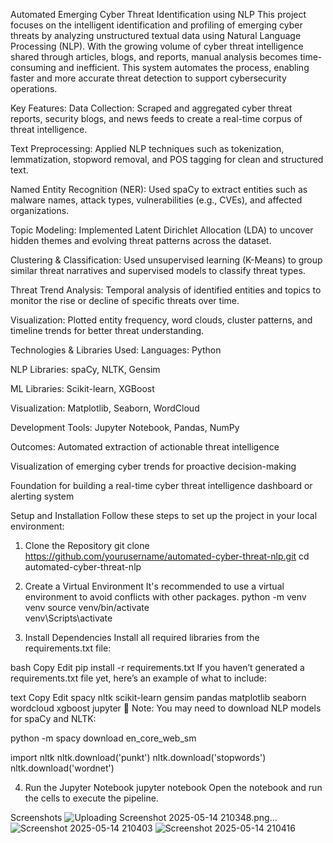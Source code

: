 Automated Emerging Cyber Threat Identification using NLP
This project focuses on the intelligent identification and profiling of emerging cyber threats by analyzing unstructured textual data using Natural Language Processing (NLP). With the growing volume of cyber threat intelligence shared through articles, blogs, and reports, manual analysis becomes time-consuming and inefficient. This system automates the process, enabling faster and more accurate threat detection to support cybersecurity operations.

Key Features:
Data Collection: Scraped and aggregated cyber threat reports, security blogs, and news feeds to create a real-time corpus of threat intelligence.

Text Preprocessing: Applied NLP techniques such as tokenization, lemmatization, stopword removal, and POS tagging for clean and structured text.

Named Entity Recognition (NER): Used spaCy to extract entities such as malware names, attack types, vulnerabilities (e.g., CVEs), and affected organizations.

Topic Modeling: Implemented Latent Dirichlet Allocation (LDA) to uncover hidden themes and evolving threat patterns across the dataset.

Clustering & Classification: Used unsupervised learning (K-Means) to group similar threat narratives and supervised models to classify threat types.

Threat Trend Analysis: Temporal analysis of identified entities and topics to monitor the rise or decline of specific threats over time.

Visualization: Plotted entity frequency, word clouds, cluster patterns, and timeline trends for better threat understanding.

Technologies & Libraries Used:
Languages: Python

NLP Libraries: spaCy, NLTK, Gensim

ML Libraries: Scikit-learn, XGBoost

Visualization: Matplotlib, Seaborn, WordCloud

Development Tools: Jupyter Notebook, Pandas, NumPy

Outcomes:
Automated extraction of actionable threat intelligence

Visualization of emerging cyber trends for proactive decision-making

Foundation for building a real-time cyber threat intelligence dashboard or alerting system

Setup and Installation
Follow these steps to set up the project in your local environment:

1. Clone the Repository
git clone https://github.com/yourusername/automated-cyber-threat-nlp.git
cd automated-cyber-threat-nlp

2. Create a Virtual Environment
It's recommended to use a virtual environment to avoid conflicts with other packages.
python -m venv venv
source venv/bin/activate   
venv\Scripts\activate

3. Install Dependencies
Install all required libraries from the requirements.txt file:

bash
Copy
Edit
pip install -r requirements.txt
If you haven’t generated a requirements.txt file yet, here’s an example of what to include:

text
Copy
Edit
spacy
nltk
scikit-learn
gensim
pandas
matplotlib
seaborn
wordcloud
xgboost
jupyter
📌 Note: You may need to download NLP models for spaCy and NLTK:


python -m spacy download en_core_web_sm

import nltk
nltk.download('punkt')
nltk.download('stopwords')
nltk.download('wordnet')

4. Run the Jupyter Notebook
jupyter notebook
Open the notebook and run the cells to execute the pipeline.

Screenshots
![Uploading Screenshot 2025-05-14 210348.png…]()
![Screenshot 2025-05-14 210403](https://github.com/user-attachments/assets/b712ed42-3c77-4138-ad65-6b50788280a3)
![Screenshot 2025-05-14 210416](https://github.com/user-attachments/assets/71cdd72d-2db1-41fc-9160-005e323be683)





